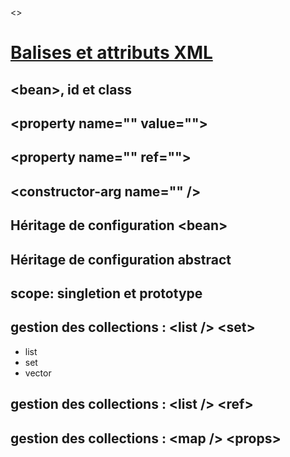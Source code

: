 &lt;&gt;

# [Balises et attributs XML](https://github.com/grouault/spring-tutorial/blob/master/spring-contexte/notes/configuration.xml.md)

## &lt;bean&gt;, id et class

## &lt;property name="" value=""&gt;

## &lt;property name="" ref=""&gt;

## &lt;constructor-arg name="" /&gt;

## Héritage de configuration &lt;bean&gt;

## Héritage de configuration abstract

## scope: singletion et prototype

## gestion des collections : &lt;list /&gt; &lt;set&gt;
* list
* set
* vector
## gestion des collections : &lt;list /&gt; &lt;ref&gt;

## gestion des collections : &lt;map /&gt; &lt;props&gt;
